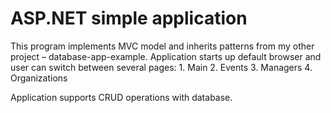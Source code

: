 # ASP.NET simple application

This program implements MVC model and inherits patterns from my other project – database-app-example.
Application starts up default browser and user can switch between several pages:
    1. Main
    2. Events
    3. Managers
    4. Organizations

Application supports CRUD operations with database.
